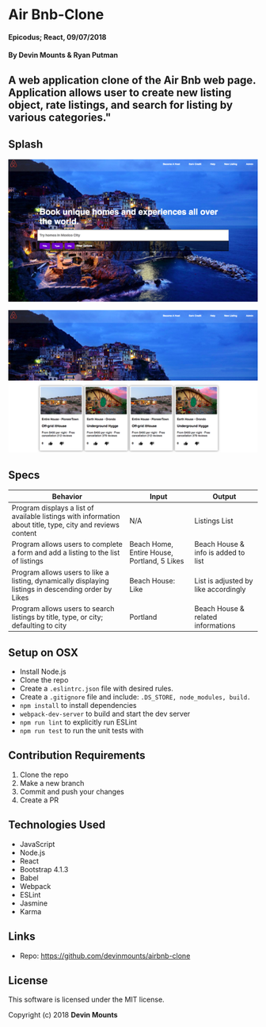 # Air Bnb-Clone

#### Epicodus; React, 09/07/2018

#### By Devin Mounts & Ryan Putman


## A web application clone of the Air Bnb web page.  Application allows user to create new listing object, rate listings, and search for listing by various categories."

## Splash
![Welcome Page](./src/assets/images/filters.png)

![Listings](./src/assets/images/listings.png)

## Specs

| Behavior | Input | Output |
|----------|-------|--------|
| Program displays a list of available listings with information about title, type, city and reviews content | N/A| Listings List |
| Program allows users to complete a form and add a listing to the list of listings | Beach Home, Entire House, Portland, 5 Likes | Beach House & info is added to list |
| Program allows users to like a listing, dynamically displaying listings in descending order by Likes | Beach House: Like | List is adjusted by like accordingly |
| Program allows users to search listings by title, type, or city; defaulting to city | Portland | Beach House & related informations |


## Setup on OSX

* Install Node.js
* Clone the repo
* Create a `.eslintrc.json` file with desired rules.
* Create a `.gitignore` file and include: `.DS_STORE, node_modules, build.`
* `npm install` to install dependencies
* `webpack-dev-server` to build and start the dev server
* `npm run lint` to explicitly run ESLint
* `npm run test` to run the unit tests with

## Contribution Requirements

1. Clone the repo
1. Make a new branch
1. Commit and push your changes
1. Create a PR

## Technologies Used

* JavaScript
* Node.js
* React
* Bootstrap 4.1.3
* Babel
* Webpack
* ESLint
* Jasmine
* Karma

## Links

* Repo: https://github.com/devinmounts/airbnb-clone

## License

This software is licensed under the MIT license.

Copyright (c) 2018 **Devin Mounts**
